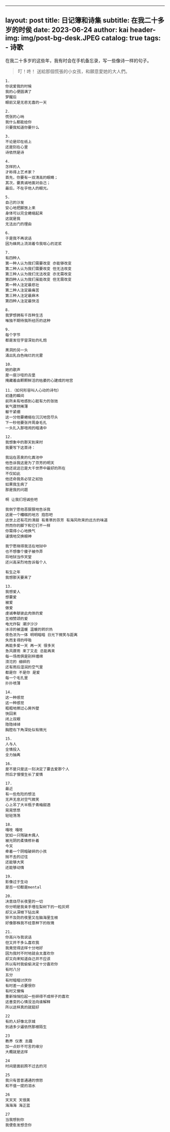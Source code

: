 
---
layout:     post
title:      日记簿和诗集
subtitle:   在我二十多岁的时侯
date:       2023-06-24
author:     kai
header-img: img/post-bg-desk.JPEG
catalog: true
tags:
    - 诗歌
---

在我二十多岁的这些年，我有时会在手机备忘录，写一些像诗一样的句子。

> 叮！咚！
> 送給那個慌張的小女孩，和願意愛她的大人們。

```
1.
你说爱我的时候
我的心便圆满了
梦醒后
眼前又是无悲无喜的一天
```
```
2.
慌张的心呐
我什么都能给你
只要我知道你要什么
```
```
3.
不论是印在纸上
还是刻在心里
诗依然是诗
```
```
4.
怎样的人
才称得上艺术家？
首先，你要有一双清高的眼睛；
其次，要真诚地面对自己；
最后，不在乎他人的眼光。
```
```
5.
自己的沙发
安心地把脚放上来
身体可以完全蜷缩起来
这就是我
无法出门的理由
```
```
6.
于是我不再说话
因为蛛网上流淌着令我呕心的泥浆
```
```
7.
有四种人
第一种人认为我们需要改变 亦能够改变
第二种人认为我们需要改变 但无法改变
第三种人认为我们无法改变 亦无需改变
第四种人认为我们虽能改变 但无需改变 
第一种人注定最悲壮
第二种人注定最痛苦
第三种人注定最麻木
第四种人注定最快活
```
```
8.
我梦想拥有千百种生活
唯独不期待我所经历的这种
```
```
9.
每个字节
都是发往宇宙深处的礼炮

黑洞的另一头
涌出乳白色绚烂的光雾
```
```
10.
她的歌声
是一座沙哑的古堡
掩藏着由颗颗鲜活的枯萎的心建成的地宫
```
```
11.（如何形容叫人心动的诗句）
初逢的瞬间
前所未有地感到心脏有力的张弛
氧气骤然稀薄
躯干紧绷
这一分他要蜷缩在沉沉地宫尽头
下一秒他要张开周身毛孔
一头扎入那喧闹的暗涌中
```
```
12.
我想象中的那天到来时
我要写下这首诗：

我站在恶臭的化粪池中
他告诉我这是为了芬芳的明天
他还说这已是大千世界中最好的所在
不仅如此
他还命我务必甘之如饴
如果我生病了 
那是我的问题

啊 让我们坦诚些吧

我倒宁愿他恶狠狠地告诉我
这是一个糟糕的地方 抱怨吧
这世上还有花的清甜 有青草的芬芳 有海风吹来的远方的味道
然而你的脚下和它们不一样
你需得小心地换气
谨慎地交换眼神

我宁愿晓得我活在地狱中
也不想像个傻子被作弄
将地狱当作天堂
还兴高采烈地告诉每个人

有生之年
我想那天要来了
```
```
13.
我想爱人
想要爱
被爱
做爱
虔诚奉献彼此肉体的爱
互相赞颂的爱
电光炸裂 潮汐沙沙 
冰凉的被温暖 温暖的转炽热
夜色浓为一体 明明暗暗 日光下微笑与距离
失而复得的呼吸 
再能多爱一天 再一天 很多天
急风骤雨 来了又走 总能再来
每一场雨俱是别样缠绵
滂沱的 细碎的 
还有雨后湿润的空气里 
都是你 不是你 是爱
每一个毛孔里
扑扑喷薄
```
```
14.
这一种感觉
这一种感觉
粗粗地擦过心房外壁
快回来
闭上双眼
隐隐绰绰
胸腔右下角深处似有微光
```
```
15.
人与人
全情投入
全力抽离
```
```
16.
是不是只是这一刻决定了要去爱那个人
然后才慢慢生长了爱情
```
```
17.
最近
有一些危险的想法
无声无息对空气微笑
心上吊了大半瓶子青梅甜酒
晃晃悠悠
轻轻荡荡
```
```
18.
嘎吱 嘎吱
犹如一只残破木偶人
被光阴的柔情修补着
今天
牵着一个阴暗破碎的小孩
抛不去的过往
还能够大笑
还能够动情
```
```
19.
影像过于生动
是否一切都是mental
```
```
20.
决意烧尽长夜里的一切
你分明是我亲手埋在梨树下的一粒灰烬
却又从深根下钻出来
猝不及防的夜里又在脑海里生根
好像那株我不经意种下的玫瑰
```
```
21.
你高兴与我说话
但又并不多么喜欢我
我竟觉得这样十分地好
因为我时不时地就会太喜欢你
却又向来知道自己并不应该
所以有时我偷偷决定十分喜欢你
有时八分
五分
有时暗暗讨厌你
有时差一点要恨你
有时又懊悔
重新悄悄捡起一些碎得不成样子的喜欢
这善变的心情没法向谁解释
所以这样真的就挺好
```
```
22
有的人好像北京城
到過多少遍依然那樣陌生
```
```
23
教养 仪表 志趣 
加一点妙不可言的缘分
大概就是这样
```
```
24
时间是面前跨不过去的河
```
```
25
我只有普普通通的愤怒
和不值一提的泪水
```
```
26
天天天 天很美
海海海 海正蓝
```
```
27
当我想到你
我便愈发想念你
```
